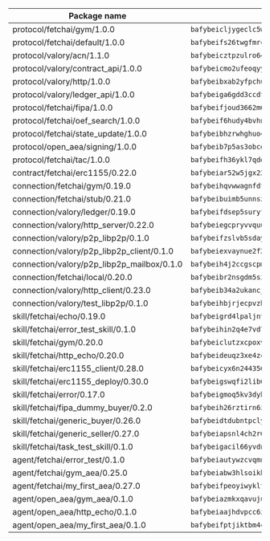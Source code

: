 | Package name                                                  | Package hash                                                  |
| ------------------------------------------------------------- | ------------------------------------------------------------- |
| protocol/fetchai/gym/1.0.0                                    | `bafybeicljygeclc5wsc45yhls4u7alukcozvuj7kf6agbtc6cjfwghryru` |
| protocol/fetchai/default/1.0.0                                | `bafybeifs26twgfmrcxxxrexsa42aol3rbktdqa3u5vvjlywzm5rh2nfmee` |
| protocol/valory/acn/1.1.0                                     | `bafybeicztpzulro64brsms6qmlav3dz635eykpb7ihtchu2eke2hr52efa` |
| protocol/valory/contract_api/1.0.0                            | `bafybeicmo2ufeoqyyczkom6xp3nwmhosd75kpe4xfwn7gaz6vegj732b4m` |
| protocol/valory/http/1.0.0                                    | `bafybeibxab2yfpchusrzw4rgrasjomtpphazanpivhhtznmuao5ny2lsmi` |
| protocol/valory/ledger_api/1.0.0                              | `bafybeiga6gdd3ccdt5jgrov474koz524f3pfbhprwxfjj7wextkl7wozsa` |
| protocol/fetchai/fipa/1.0.0                                   | `bafybeifjoud3662m67zssxgtnhm5jqqhjcw5qmqvwbrtc6iuxatxmaoq3m` |
| protocol/fetchai/oef_search/1.0.0                             | `bafybeif6hudy4bvhnvolyjfbgbqhc3vrm5wy62z5d53qfb3zehehmcn4pq` |
| protocol/fetchai/state_update/1.0.0                           | `bafybeibhzrwhghuo4a6zvf4xdkp4sxpscxuy4k3iurlg6cnkxnmd6q5ly4` |
| protocol/open_aea/signing/1.0.0                               | `bafybeib7p5as3obcdzseiwg5umj2piiqaodkxkto7qh7b552l5emwsmdzm` |
| protocol/fetchai/tac/1.0.0                                    | `bafybeifh36ykl7qddyylrtfqztl7zsuch6ht3duaahweaugxa7djircpeu` |
| contract/fetchai/erc1155/0.22.0                               | `bafybeiar52w5jgx223ms7kwk3wnvk6p6snsnhtmeea4gh5n4o5k7c3nwm4` |
| connection/fetchai/gym/0.19.0                                 | `bafybeihqvwwagnfdftgygnlcbx6c66ayz7mywqeg56fkvgblynlgnogmna` |
| connection/fetchai/stub/0.21.0                                | `bafybeibuimb5unnszgkh3sfjihjtosyqeyx7mb6rtxvv7pbupvjr6owyum` |
| connection/valory/ledger/0.19.0                               | `bafybeifdsep5suryfufmto4j5fyvjhmlgypyg6zvvwqsm4edlwfbfsav5y` |
| connection/valory/http_server/0.22.0                          | `bafybeiegcpryvvquu24xlm3kqsaxvwgxij44lky6tp6mv6tpadhgg6guqa` |
| connection/valory/p2p_libp2p/0.1.0                            | `bafybeifzslvb5sdayob4reuor35bmd2tr5oen4l77dx34eigcxtfcfv3ke` |
| connection/valory/p2p_libp2p_client/0.1.0                     | `bafybeiexvaynue2f25vhnhir4vxf4nm6xcpilz56vx2wokbwa3qo3osqq4` |
| connection/valory/p2p_libp2p_mailbox/0.1.0                    | `bafybeih4j2ccgscpm5enpwigveagbyzgqbn7wj64reiyr44limdzshn3cm` |
| connection/fetchai/local/0.20.0                               | `bafybeibr2nsgdm5sipm7sk7e4jpaa5ofn4bzljb3at4ivqhcy3a7tuacme` |
| connection/valory/http_client/0.23.0                          | `bafybeib34a2ukancj5524tz64smczju2q2njscgufmtml6dcjb3bjyaocy` |
| connection/valory/test_libp2p/0.1.0                           | `bafybeihbjrjecpvzhwgf3udenmqzhvtokeqa56mc56icz2qkioovd56i24` |
| skill/fetchai/echo/0.19.0                                     | `bafybeigrd4lpaljnt7mks7v3c6xgtlgx7zmpexlkojxck4zy4pbxiuoo64` |
| skill/fetchai/error_test_skill/0.1.0                          | `bafybeihin2q4e7vd7k3rh52zvqgoj5c5h343pmgyz7o6wgiwhxuqexoxae` |
| skill/fetchai/gym/0.20.0                                      | `bafybeiclutzxcpoxvbs4ejqtwpnkymjtp5wbny7qhtvlzxi5bthnjrav2a` |
| skill/fetchai/http_echo/0.20.0                                | `bafybeideuqz3xe4zccvpw4klsky4yqfscj7vtii7dyg4m4ryne67bist4i` |
| skill/fetchai/erc1155_client/0.28.0                           | `bafybeicyx6n244356kouvozvck6g64pm633gf4nf3l4xp6hna5hxxmbpe4` |
| skill/fetchai/erc1155_deploy/0.30.0                           | `bafybeigswqfi2lib6ygl357lnvu4pqqabxy4wotrlirwecr2pjv5izqswe` |
| skill/fetchai/error/0.17.0                                    | `bafybeigmoq5kv3dyhj5dwcpjvxg3cgjjq7jzdkdlk23vmkf67mieflegjq` |
| skill/fetchai/fipa_dummy_buyer/0.2.0                          | `bafybeih26rztirn6zipbljw2vxdeoym7hjghi7t4zfubu54572yjj4gnuq` |
| skill/fetchai/generic_buyer/0.26.0                            | `bafybeidtdubntpclyzinan3rkh6tklxtpxc5jchmw64muz5lvcc4glra54` |
| skill/fetchai/generic_seller/0.27.0                           | `bafybeiapsnl4ch2r6s6v35xv65hkt5redroc3fbsxkty42dbktpw2eprz4` |
| skill/fetchai/task_test_skill/0.1.0                           | `bafybeigacil66yvdn2wmuk5c3vdij6njc7m2suntoppdbdycon5vz62iiu` |
| agent/fetchai/error_test/0.1.0                                | `bafybeiautywzcvqmnzggln7znv2ycvjqwwgrs4r5erau356agxcxw62xg4` |
| agent/fetchai/gym_aea/0.25.0                                  | `bafybeiabw3hlsoikbpyanikd6s6pcseihwn7nspskgpdng3u45wnmdncpm` |
| agent/fetchai/my_first_aea/0.27.0                             | `bafybeifpeoyiwykltjrjsp3m7dxuz44ypl6v4dkpgbghf7zonnikbmjmty` |
| agent/open_aea/gym_aea/0.1.0                                  | `bafybeiazmkxqavujumrqb5v3ydc54x4f2yyvnpebhjcitwt6bkiamkggfe` |
| agent/open_aea/http_echo/0.1.0                                | `bafybeiaajhdvpcc6z3nwy7cle632d6pl5ahe2dedynqf45yv2452hhzkq4` |
| agent/open_aea/my_first_aea/0.1.0                             | `bafybeifptjiktbm4cl7hgu74regnj5ltbkbfmfrsstwpexqcru2zadko2u` |
